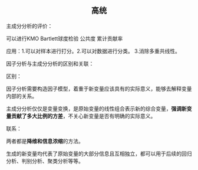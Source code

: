 <h2 align="center">高统</h2>

主成分分析的评价：

可以进行KMO    Bartlett球度检验   公共度    累计贡献率



应用：1.可以对样本进行打分。2.可以对数据进行分类。 3.消除多重共线性。





因子分析与主成分分析的区别和关联：

区别：

因子分析需要构造因子模型，着重于新变量应该具有的实际意义，能够去解释变量内部的关系。

主成分分析仅仅是变量变换，是原始变量的线性组合表示新的综合变量，**强调新变量贡献了多大比例的方差**，不关心新变量是否有明确的实际意义。



联系：

两者都是**降维和信息浓缩**的方法。

生成的新变量均代表了原始变量的大部分信息且互相独立，都可以用于后续的回归分析、判别分析、聚类分析等等。